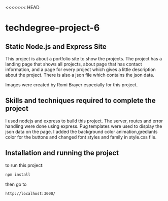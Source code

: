 <<<<<<< HEAD
# techdegree-project-6
## Static Node.js and Express Site
This project is about a portfolio site to show the projects. The project has a landing page that shows all projects, about page that has contact information, and a page for every project which gives a little description about the project. There is also a json file which contains the json data.

Images were created by Romi Brayer especially for this project.

## Skills and techniques required to complete the project
I used nodejs and express to build this project. The server, routes and error handling were done using express. Pug templates were used to display the json data on the page. I added the background color animation,grediants color for the buttons and changed font styles and family in style.css file.   
  
## Installation and running the project

to run this project:

```sh
npm install
```

then go to 

```sh
http://localhost:3000/
```



